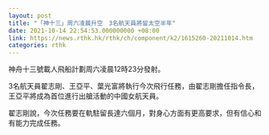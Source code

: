 ```yaml
---
layout: post
title: "「神十三」周六凌晨升空　3名航天員將留太空半年"
date: 2021-10-14 22:54:53.000000000 +08:00
link: https://news.rthk.hk/rthk/ch/component/k2/1615260-20211014.htm
categories: rthk
---
```


神舟十三號載人飛船計劃周六凌晨12時23分發射。

3名航天員翟志剛、王亞平、葉光富將執行今次飛行任務，由翟志剛擔任指令長，王亞平將成為首位進行出艙活動的中國女航天員。

翟志剛說，今次任務要在軌駐留長達六個月，對身心方面有更高要求，但有信心和有能力完成任務。
